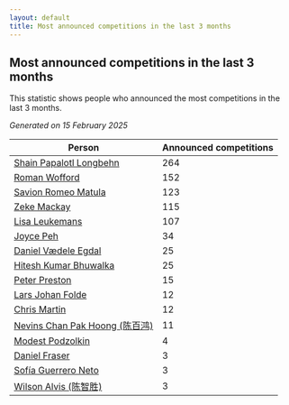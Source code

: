 ```yaml
---
layout: default
title: Most announced competitions in the last 3 months
---
```

## Most announced competitions in the last 3 months
This statistic shows people who announced the most competitions in the last 3 months.

*Generated on 15 February 2025*

| Person | Announced competitions |
| --- | --- |
| [Shain Papalotl Longbehn](https://www.worldcubeassociation.org/persons/2020LONG05) | 264 |
| [Roman Wofford](https://www.worldcubeassociation.org/persons/2017WOFF01) | 152 |
| [Savion Romeo Matula](https://www.worldcubeassociation.org/persons/2019MATU03) | 123 |
| [Zeke Mackay](https://www.worldcubeassociation.org/persons/2015MACK06) | 115 |
| [Lisa Leukemans](https://www.worldcubeassociation.org/persons/2021LEUK01) | 107 |
| [Joyce Peh](https://www.worldcubeassociation.org/persons/2017PEHJ01) | 34 |
| [Daniel Vædele Egdal](https://www.worldcubeassociation.org/persons/2013EGDA01) | 25 |
| [Hitesh Kumar Bhuwalka](https://www.worldcubeassociation.org/persons/2022BHUW01) | 25 |
| [Peter Preston](https://www.worldcubeassociation.org/persons/2017PRES02) | 15 |
| [Lars Johan Folde](https://www.worldcubeassociation.org/persons/2018FOLD01) | 12 |
| [Chris Martin](https://www.worldcubeassociation.org/persons/2013MART03) | 12 |
| [Nevins Chan Pak Hoong (陈百鸿)](https://www.worldcubeassociation.org/persons/2010CHAN20) | 11 |
| [Modest Podzolkin](https://www.worldcubeassociation.org/persons/2017PODZ01) | 4 |
| [Daniel Fraser](https://www.worldcubeassociation.org/persons/2020FRAS02) | 3 |
| [Sofía Guerrero Neto](https://www.worldcubeassociation.org/persons/2017NETO02) | 3 |
| [Wilson Alvis (陈智胜)](https://www.worldcubeassociation.org/persons/2011ALVI01) | 3 |
